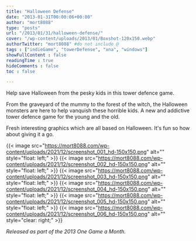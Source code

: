 ```yaml
---
title: "Halloween Defense"
date: "2013-01-31T00:00:06+00:00"
author: "mort8088"
type: "posts"
url: "/2013/01/31/halloween-defense/"
cover: "/wp-content/uploads/2013/01/Boxshot-120x150.webp"
authorTwitter: "mort8088" #do not include @
tags : ["indieGame", "towerDefense", "xna", "windows"]
showFullContent : false
readingTime : true
hideComments : false
toc : false

---
```


Help save Halloween from the pesky kids in this tower defence game.

From the graveyard of the mummy to the forest of the witch, the Halloween monsters are here to help vanquish these horrible kids. A new and addictive tower defence game for the young and the old.

Fresh interesting graphics which are all based on Halloween. It's fun so how about giving it a go.

{{< image src="https://mort8088.com/wp-content/uploads/2021/12/screenshot_001_hd-150x150.png" alt="" style="float: left;" >}}
{{< image src="https://mort8088.com/wp-content/uploads/2021/12/screenshot_002_hd-150x150.png" alt="" style="float: left;" >}}
{{< image src="https://mort8088.com/wp-content/uploads/2021/12/screenshot_003_hd-150x150.png" alt="" style="float: left;" >}}
{{< image src="https://mort8088.com/wp-content/uploads/2021/12/screenshot_004_hd-150x150.png" alt="" style="float: left;" >}}
{{< image src="https://mort8088.com/wp-content/uploads/2021/12/screenshot_005_hd-150x150.png" alt="" style="float: left;" >}}
{{< image src="https://mort8088.com/wp-content/uploads/2021/12/screenshot_006_hd-150x150.png" alt="" style="clear: right;" >}}

_Released as part of the 2013 One Game a Month._
